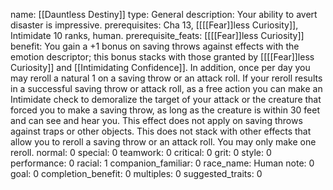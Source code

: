 name: [[Dauntless Destiny]]
type: General
description: Your ability to avert disaster is impressive.
prerequisites: Cha 13, [[[[Fear]]less Curiosity]], Intimidate 10 ranks, human.
prerequisite_feats: [[[[Fear]]less Curiosity]]
benefit: You gain a +1 bonus on saving throws against effects with the emotion descriptor; this bonus stacks with those granted by [[[[Fear]]less Curiosity]] and [[Intimidating Confidence]]. In addition, once per day you may reroll a natural 1 on a saving throw or an attack roll. If your reroll results in a successful saving throw or attack roll, as a free action you can make an Intimidate check to demoralize the target of your attack or the creature that forced you to make a saving throw, as long as the creature is within 30 feet and can see and hear you. This effect does not apply on saving throws against traps or other objects. This does not stack with other effects that allow you to reroll a saving throw or an attack roll. You may only make one reroll.
normal: 0
special: 0
teamwork: 0
critical: 0
grit: 0
style: 0
performance: 0
racial: 1
companion_familiar: 0
race_name: Human
note: 0
goal: 0
completion_benefit: 0
multiples: 0
suggested_traits: 0
